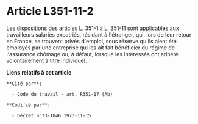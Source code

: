 # Article L351-11-2

Les dispositions des articles L. 351-1 à L. 351-11 sont applicables aux travailleurs salariés expatriés, résidant à
l'étranger, qui, lors de leur retour en France, se trouvent privés d'emploi, sous réserve qu'ils aient été employés par une
entreprise qui les ait fait bénéficier du régime de l'assurance chômage ou, à défaut, lorsque les intéressés ont adhéré
volontairement à titre individuel.

**Liens relatifs à cet article**

	**Cité par**:

	  - Code du travail - art. R351-17 (Ab)

	**Codifié par**:

	  - Décret n°73-1046 1973-11-15
